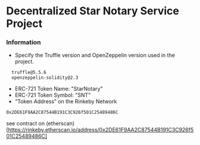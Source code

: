 # Decentralized Star Notary Service Project

### Information
- Specify the Truffle version and OpenZeppelin version used in the project.
```
  truffle@5.5.6
  openzeppelin-solidity@2.3
```
- ERC-721 Token Name: "StarNotary"
- ERC-721 Token Symbol: "SNT"
- “Token Address” on the Rinkeby Network
```
0x2DE61F9AA2C87544B191C3C926f501C25489486C
```
see contract on (etherscan)[https://rinkeby.etherscan.io/address/0x2DE61F9AA2C87544B191C3C926f501C25489486C]